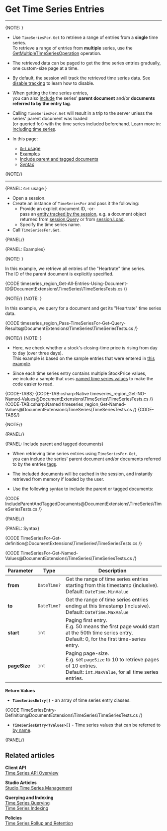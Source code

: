 ﻿# Get Time Series Entries 
---

{NOTE: }

* Use `TimeSeriesFor.Get` to retrieve a range of entries from a **single** time series.  
  To retrieve a range of entries from **multiple** series, 
  use the [GetMultipleTimeSeriesOperation](../../../../../document-extensions/timeseries/client-api/operations/get#getmultipletimeseriesoperation) operation.

* The retrieved data can be paged to get the time series entries gradually, one custom-size page at a time.

* By default, the session will track the retrieved time series data. See [disable tracking](../../../../../client-api/session/configuration/how-to-disable-tracking) to learn how to disable.

* When getting the time series entries,  
  you can also [include](../../../../../document-extensions/timeseries/client-api/session/get/get-entries#include-parent-and-tagged-documents) 
  the series' **parent document** and/or **documents referred to by the entry tag**.

* Calling `TimeSeriesFor.Get` will result in a trip to the server unless the series' parent document was loaded  
  (or queried for) with the time series included beforehand.  Learn more in: [Including time series](client-api/session/include/overview).

* In this page:  
  * [`Get` usage](../../../../../document-extensions/timeseries/client-api/session/get/get-entries#get-usage)
  * [Examples](../../../../../document-extensions/timeseries/client-api/session/get/get-entries#examples)
  * [Include parent and tagged documents](../../../../../document-extensions/timeseries/client-api/session/get/get-entries#include-parent-and-tagged-documents)
  * [Syntax](../../../../../document-extensions/timeseries/client-api/session/get/get-entries#syntax)

{NOTE/}

---

{PANEL: `Get` usage }

* Open a session.  
* Create an instance of `TimeSeriesFor` and pass it the following:
    * Provide an explicit document ID, -or-  
      pass an [entity tracked by the session](../../../../../client-api/session/what-is-a-session-and-how-does-it-work#unit-of-work-pattern),
      e.g. a document object returned from [session.Query](../../../../../client-api/session/querying/how-to-query) or from [session.Load](../../../../../client-api/session/loading-entities#load).
    * Specify the time series name.
* Call `TimeSeriesFor.Get`.  

{PANEL/}

{PANEL: Examples}

{NOTE: }

In this example, we retrieve all entries of the "Heartrate" time series.  
The ID of the parent document is explicitly specified.  

{CODE timeseries_region_Get-All-Entries-Using-Document-ID@DocumentExtensions\TimeSeries\TimeSeriesTests.cs /}

{NOTE/}
{NOTE: }

In this example, we query for a document and get its "Heartrate" time series data.

{CODE timeseries_region_Pass-TimeSeriesFor-Get-Query-Results@DocumentExtensions\TimeSeries\TimeSeriesTests.cs /}

{NOTE/}
{NOTE: }

* Here, we check whether a stock's closing-time price is rising from day to day (over three days).  
  This example is based on the sample entries that were entered in [this example](../../../../../document-extensions/timeseries/client-api/session/append#append-entries-with-multiple-values).
 
* Since each time series entry contains multiple StockPrice values,  
  we include a sample that uses [named time series values](../../../../../document-extensions/timeseries/client-api/named-time-series-values) 
  to make the code easier to read.  

{CODE-TABS}
{CODE-TAB:csharp:Native timeseries_region_Get-NO-Named-Values@DocumentExtensions\TimeSeries\TimeSeriesTests.cs /}
{CODE-TAB:csharp:Named timeseries_region_Get-Named-Values@DocumentExtensions\TimeSeries\TimeSeriesTests.cs /}
{CODE-TABS/}

{NOTE/}

{PANEL/}

{PANEL: Include parent and tagged documents}

* When retrieving time series entries using `TimeSeriesFor.Get`,  
  you can include the series' parent document and/or documents referred to by the entries [tags](../../../../../document-extensions/timeseries/overview#tags).  

* The included documents will be cached in the session, and instantly retrieved from memory if loaded by the user.

* Use the following syntax to include the parent or tagged documents:

{CODE IncludeParentAndTaggedDocuments@DocumentExtensions\TimeSeries\TimeSeriesTests.cs /}

{PANEL/}

{PANEL: Syntax}

{CODE TimeSeriesFor-Get-definition@DocumentExtensions\TimeSeries\TimeSeriesTests.cs /}

{CODE TimeSeriesFor-Get-Named-Values@DocumentExtensions\TimeSeries\TimeSeriesTests.cs /}

| Parameter    | Type        | Description                                                                                                                                      |
|--------------|-------------|--------------------------------------------------------------------------------------------------------------------------------------------------|
| **from**     | `DateTime?` | Get the range of time series entries starting from this timestamp (inclusive).<br/>Default: `DateTime.MinValue`                                  |
| **to**       | `DateTime?` | Get the range of time series entries ending at this timestamp (inclusive).<br/>Default: `DateTime.MaxValue`                                      |
| **start**    | `int`       | Paging first entry.<br>E.g. 50 means the first page would start at the 50th time series entry. <br> Default: 0, for the first time-series entry. |
| **pageSize** | `int`       | Paging page-size.<br>E.g. set `pageSize` to 10 to retrieve pages of 10 entries.<br>Default: `int.MaxValue`, for all time series entries.         |

**Return Values**
 
* **`TimeSeriesEntry[]`** - an array of time series entry classes.

{CODE TimeSeriesEntry-Definition@DocumentExtensions\TimeSeries\TimeSeriesTests.cs /}

* **`TimeSeriesEntry<TValues>[]`** - Time series values that can be referred to [by name](../../../../../document-extensions/timeseries/client-api/named-time-series-values).

{PANEL/}

## Related articles

**Client API**  
[Time Series API Overview](../../../../../document-extensions/timeseries/client-api/overview)  

**Studio Articles**  
[Studio Time Series Management](../../../../../studio/database/document-extensions/time-series)  

**Querying and Indexing**  
[Time Series Querying](../../../../../document-extensions/timeseries/querying/overview-and-syntax)  
[Time Series Indexing](../../../../../document-extensions/timeseries/indexing)  

**Policies**  
[Time Series Rollup and Retention](../../../../../document-extensions/timeseries/rollup-and-retention)  

